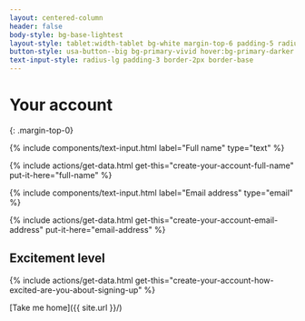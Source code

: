 ```yaml
---
layout: centered-column
header: false
body-style: bg-base-lightest
layout-style: tablet:width-tablet bg-white margin-top-6 padding-5 radius-lg shadow-3
button-style: usa-button--big bg-primary-vivid hover:bg-primary-darker
text-input-style: radius-lg padding-3 border-2px border-base
---
```


# Your account
{: .margin-top-0}

<!-- Text input component for name. -->
{% include components/text-input.html label="Full name" type="text" %}

{% include actions/get-data.html get-this="create-your-account-full-name" put-it-here="full-name" %}

<!-- Text input component for email. -->
{% include components/text-input.html label="Email address" type="email" %}

{% include actions/get-data.html get-this="create-your-account-email-address" put-it-here="email-address" %}

## Excitement level

{% include actions/get-data.html get-this="create-your-account-how-excited-are-you-about-signing-up" %}

[Take me home]({{ site.url }}/)
